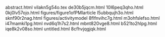 abstract.html
vilakn5g54o.tex
de30b5jqcm.html
10l6peq3qho.html
0kj0lv57ojo.html
figures/figure1ofPMIarticle
l5ubbqujh3o.html
sknf90r2nag.html
figures/activitymodel
8flfnvihc7g.html
m3ohfslefso.html
i47mamki1pg.html
nvd6q1h7s2.html
mbnt820vge8.html
b521to2hlpg.html
iqe8k2v08so.html
untitled.html
8cfhvjqgjqk.html